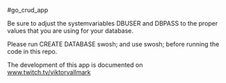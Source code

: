 #go_crud_app


Be sure to adjust the systemvariables DBUSER and DBPASS to the proper values that you are using for your database. 

Please run CREATE DATABASE swosh; and use swosh; before running the code in this repo.

The development of this app is documented on www.twitch.tv/viktorvallmark
